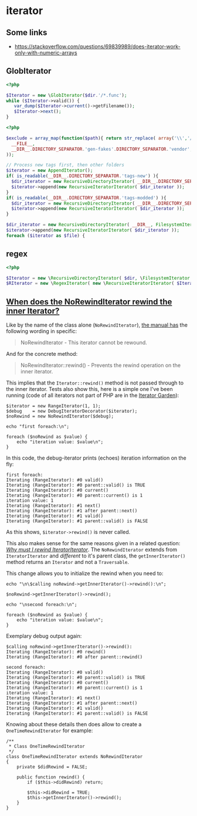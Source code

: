 # iterator

## Some links

* https://stackoverflow.com/questions/69839989/does-iterator-work-only-with-numeric-arrays

## GlobIterator

```php
<?php

$Iterator = new \GlobIterator($dir.'/*.func');
while ($Iterator->valid()) {
   var_dump($Iterator->current()->getFilename());
   $Iterator->next();
}
```

```php
<?php

$exclude = array_map(function($path){ return str_replace( array('\\','/'), DIRECTORY_SEPARATOR, $path); }, array(
  __FILE__,
  __DIR__.DIRECTORY_SEPARATOR.'gen-fakes'.DIRECTORY_SEPARATOR.'vendor',
));

// Process new tags first, then other folders
$iterator = new AppendIterator();
if( is_readable(__DIR__.DIRECTORY_SEPARATOR.'tags-new') ){
  $dir_iterator = new RecursiveDirectoryIterator( __DIR__.DIRECTORY_SEPARATOR.'tags-new', FilesystemIterator::SKIP_DOTS );
  $iterator->append(new RecursiveIteratorIterator( $dir_iterator ));
}
if( is_readable(__DIR__.DIRECTORY_SEPARATOR.'tags-modded') ){
  $dir_iterator = new RecursiveDirectoryIterator( __DIR__.DIRECTORY_SEPARATOR.'tags-modded', FilesystemIterator::SKIP_DOTS );
  $iterator->append(new RecursiveIteratorIterator( $dir_iterator ));
}

$dir_iterator = new RecursiveDirectoryIterator( __DIR__, FilesystemIterator::SKIP_DOTS );
$iterator->append(new RecursiveIteratorIterator( $dir_iterator ));
foreach ($iterator as $file) {
```

## regex

```php
<?php

$Iterator = new \RecursiveDirectoryIterator( $dir, \FilesystemIterator::SKIP_DOTS );
$RIterator = new \RegexIterator( new \RecursiveIteratorIterator( $Iterator ), '/\.func$/i',  \RegexIterator::MATCH );
```

## [When does the NoRewindIterator rewind the inner Iterator?](https://stackoverflow.com/a/16682199/7524904)

Like by the name of the class alone (`NoRewindIterator`), [the manual has](http://php.net/NoRewindIterator) the following wording in specific:

> NoRewindIterator  - This iterator cannot be rewound.

And for the concrete method:

> NoRewindIterator::rewind() - Prevents the rewind operation on the inner iterator.

This implies that the `Iterator::rewind()` method is not passed through to the inner iterator. Tests also show this, here is a simple one I've been running (code of all iterators not part of PHP are in the [Iterator Garden](https://github.com/hakre/Iterator-Garden)):

    $iterator = new RangeIterator(1, 1);
    $debug    = new DebugIteratorDecorator($iterator);
    $noRewind = new NoRewindIterator($debug);

    echo "first foreach:\n";

    foreach ($noRewind as $value) {
        echo "iteration value: $value\n";
    }

In this code, the debug-iterator prints (echoes) iteration information on the fly:

    first foreach:
    Iterating (RangeIterator): #0 valid()
    Iterating (RangeIterator): #0 parent::valid() is TRUE
    Iterating (RangeIterator): #0 current()
    Iterating (RangeIterator): #0 parent::current() is 1
    iteration value: 1
    Iterating (RangeIterator): #1 next()
    Iterating (RangeIterator): #1 after parent::next()
    Iterating (RangeIterator): #1 valid()
    Iterating (RangeIterator): #1 parent::valid() is FALSE

As this shows, `$iterator->rewind()` is never called.

This also makes sense for the same reasons given in a related question: [*Why must I rewind IteratorIterator*](https://stackoverflow.com/q/2458955/367456). The `NoRewindIterator` extends from `IteratorIterator` and *different* to it's parent class, the `getInnerIterator()` method returns an `Iterator` and not a `Traversable`.

This change allows you to initialize the rewind when you need to:

    echo "\n\$calling noRewind->getInnerIterator()->rewind():\n";

    $noRewind->getInnerIterator()->rewind();

    echo "\nsecond foreach:\n";

    foreach ($noRewind as $value) {
        echo "iteration value: $value\n";
    }

Exemplary debug output again:

    $calling noRewind->getInnerIterator()->rewind():
    Iterating (RangeIterator): #0 rewind()
    Iterating (RangeIterator): #0 after parent::rewind()

    second foreach:
    Iterating (RangeIterator): #0 valid()
    Iterating (RangeIterator): #0 parent::valid() is TRUE
    Iterating (RangeIterator): #0 current()
    Iterating (RangeIterator): #0 parent::current() is 1
    iteration value: 1
    Iterating (RangeIterator): #1 next()
    Iterating (RangeIterator): #1 after parent::next()
    Iterating (RangeIterator): #1 valid()
    Iterating (RangeIterator): #1 parent::valid() is FALSE

Knowing about these details then does allow to create a `OneTimeRewindIterator` for example:

    /**
     * Class OneTimeRewindIterator
     */
    class OneTimeRewindIterator extends NoRewindIterator
    {
        private $didRewind = FALSE;

        public function rewind() {
            if ($this->didRewind) return;

            $this->didRewind = TRUE;
            $this->getInnerIterator()->rewind();
        }
    }

